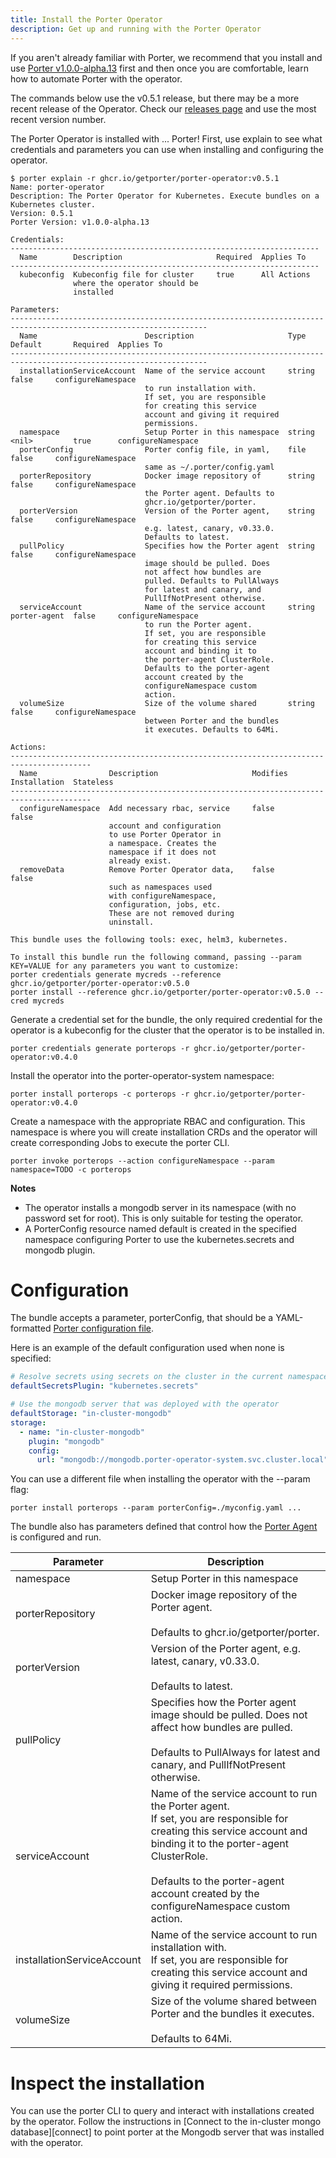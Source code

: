 ```yaml
---
title: Install the Porter Operator
description: Get up and running with the Porter Operator
---
```


If you aren't already familiar with Porter, we recommend that you install and use [Porter v1.0.0-alpha.13][install-porter] first and then once you are comfortable, learn how to automate Porter with the operator.

The commands below use the v0.5.1 release, but there may be a more recent release of the Operator.
Check our [releases page](https://github.com/getporter/operator/releases) and use the most recent version number.

The Porter Operator is installed with ... Porter!
First, use explain to see what credentials and parameters you can use when installing and configuring the operator.

```
$ porter explain -r ghcr.io/getporter/porter-operator:v0.5.1
Name: porter-operator
Description: The Porter Operator for Kubernetes. Execute bundles on a Kubernetes cluster.
Version: 0.5.1
Porter Version: v1.0.0-alpha.13

Credentials:
---------------------------------------------------------------------
  Name        Description                     Required  Applies To
---------------------------------------------------------------------
  kubeconfig  Kubeconfig file for cluster     true      All Actions
              where the operator should be
              installed

Parameters:
------------------------------------------------------------------------------------------------------------------
  Name                        Description                     Type    Default       Required  Applies To
------------------------------------------------------------------------------------------------------------------
  installationServiceAccount  Name of the service account     string                false     configureNamespace
                              to run installation with.
                              If set, you are responsible
                              for creating this service
                              account and giving it required
                              permissions.
  namespace                   Setup Porter in this namespace  string  <nil>         true      configureNamespace
  porterConfig                Porter config file, in yaml,    file                  false     configureNamespace
                              same as ~/.porter/config.yaml
  porterRepository            Docker image repository of      string                false     configureNamespace
                              the Porter agent. Defaults to
                              ghcr.io/getporter/porter.
  porterVersion               Version of the Porter agent,    string                false     configureNamespace
                              e.g. latest, canary, v0.33.0.
                              Defaults to latest.
  pullPolicy                  Specifies how the Porter agent  string                false     configureNamespace
                              image should be pulled. Does
                              not affect how bundles are
                              pulled. Defaults to PullAlways
                              for latest and canary, and
                              PullIfNotPresent otherwise.
  serviceAccount              Name of the service account     string  porter-agent  false     configureNamespace
                              to run the Porter agent.
                              If set, you are responsible
                              for creating this service
                              account and binding it to
                              the porter-agent ClusterRole.
                              Defaults to the porter-agent
                              account created by the
                              configureNamespace custom
                              action.
  volumeSize                  Size of the volume shared       string                false     configureNamespace
                              between Porter and the bundles
                              it executes. Defaults to 64Mi.

Actions:
----------------------------------------------------------------------------------------
  Name                Description                     Modifies Installation  Stateless
----------------------------------------------------------------------------------------
  configureNamespace  Add necessary rbac, service     false                  false
                      account and configuration
                      to use Porter Operator in
                      a namespace. Creates the
                      namespace if it does not
                      already exist.
  removeData          Remove Porter Operator data,    false                  false
                      such as namespaces used
                      with configureNamespace,
                      configuration, jobs, etc.
                      These are not removed during
                      uninstall.

This bundle uses the following tools: exec, helm3, kubernetes.

To install this bundle run the following command, passing --param KEY=VALUE for any parameters you want to customize:
porter credentials generate mycreds --reference ghcr.io/getporter/porter-operator:v0.5.0
porter install --reference ghcr.io/getporter/porter-operator:v0.5.0 --cred mycreds
```

Generate a credential set for the bundle, the only required credential for the operator is a kubeconfig for the cluster that the operator is to be installed in.
```
porter credentials generate porterops -r ghcr.io/getporter/porter-operator:v0.4.0
```

Install the operator into the porter-operator-system namespace:
```
porter install porterops -c porterops -r ghcr.io/getporter/porter-operator:v0.4.0
```

Create a namespace with the appropriate RBAC and configuration. This namespace is where you will create installation CRDs and the operator will create corresponding Jobs to execute the porter CLI.

```
porter invoke porterops --action configureNamespace --param namespace=TODO -c porterops
```

**Notes**
* The operator installs a mongodb server in its namespace (with no password set for root). This is only
  suitable for testing the operator.
* A PorterConfig resource named default is created in the specified namespace configuring Porter to use
  the kubernetes.secrets and mongodb plugin.

# Configuration

The bundle accepts a parameter, porterConfig, that should be a YAML-formatted [Porter configuration file](/configuration/).

Here is an example of the default configuration used when none is specified:

```yaml
# Resolve secrets using secrets on the cluster in the current namespace.
defaultSecretsPlugin: "kubernetes.secrets"

# Use the mongodb server that was deployed with the operator
defaultStorage: "in-cluster-mongodb"
storage:
  - name: "in-cluster-mongodb"
    plugin: "mongodb"
    config:
      url: "mongodb://mongodb.porter-operator-system.svc.cluster.local"
```

You can use a different file when installing the operator with the \--param flag:

```
porter install porterops --param porterConfig=./myconfig.yaml ...
```

The bundle also has parameters defined that control how the [Porter Agent] is configured and run.

| Parameter  | Description  |
|---|---|
| namespace  | Setup Porter in this namespace  |
| porterRepository  | Docker image repository of the Porter agent.<br/><br/>Defaults to ghcr.io/getporter/porter.  |
| porterVersion  | Version of the Porter agent, e.g. latest, canary, v0.33.0.<br/><br/>Defaults to latest.  |
| pullPolicy  | Specifies how the Porter agent image should be pulled. Does not affect how bundles are pulled.<br/><br/>Defaults to PullAlways for latest and canary, and PullIfNotPresent otherwise.  |
| serviceAccount  | Name of the service account to run the Porter agent.<br/>If set, you are responsible for creating this service account and binding it to the porter-agent ClusterRole.<br/><br/>Defaults to the porter-agent account created by the configureNamespace custom action.  |
| installationServiceAccount  | Name of the service account to run installation with.<br/>If set, you are responsible for creating this service account and giving it required permissions.  |
| volumeSize  | Size of the volume shared between Porter and the bundles it executes.<br/><br/>Defaults to 64Mi.  |


# Inspect the installation

You can use the porter CLI to query and interact with installations created by the operator.
Follow the instructions in [Connect to the in-cluster mongo database][connect] to point porter at the Mongodb server that was installed with the operator.

[install-porter]: https://github.com/getporter/porter/releases?q=v1.0.0&expanded=true
[Porter Agent]: /operator/glossary/#porter-agent
